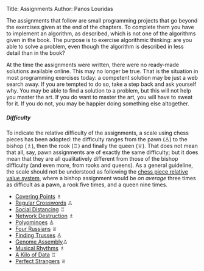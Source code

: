 Title: Assignments
Author: Panos Louridas

The assignments that follow are small programming projects that go
beyond the exercises given at the end of the chapters. To complete
them you have to implement an algorithm, as described, which is not
one of the algorithms given in the book. The purpose is to exercise
algorithmic thinking: are you able to solve a problem, even though the
algorithm is described in less detail than in the book?

At the time the assignments were written, there were no ready-made
solutions available online. This may no longer be true. That is the
situation in most programming exercises today: a competent solution
may be just a web search away. If you are tempted to do so, take a
step back and ask yourself why. You may be able to find a solution to
a problem, but this will not help you master the art. If you do want
to master the art, you will have to sweat for it. If you do not, you
may be happier doing something else altogether.

##### Difficulty

To indicate the relative difficulty of the assignments, a scale using
chess pieces has been adopted: the difficulty ranges from the pawn
(&#9817;) to the bishop (&#9815;), then the rook (&#9814;) and finally
the queen (&#9813;). That does not mean that all, say, pawn
assignments are of exactly the same difficulty; but it does mean that
they are all qualitatively different from those of the bishop
difficulty (and even more, from rooks and queens). As a general
guideline, the scale should not be understood as following the [chess
piece relative value
system](https://en.wikipedia.org/wiki/Chess_piece_relative_value),
where a bishop assignment would be *on average* three times as
difficult as a pawn, a rook five times, and a queen nine times.

* [Covering Points]({filename}../assignments/covering-points/covering_points.md)
  &#9815;
* [Regular Crosswords]({filename}../assignments/regular-crosswords/regular_crosswords.md)
  &#9817;
* [Social Distancing]({filename}../assignments/social-distancing/social_distancing.md)
  &#9814;
* [Network
  Destruction]({filename}../assignments/network-destruction/network_destruction.md)
  &#9815;
* [Polyominoes]({filename}../assignments/polyominoes/polyominoes.md) &#9817;
* [Four Russians]({filename}../assignments/four-russians/four_russians.md) &#9813;
* [Finding Trusses]({filename}../assignments/trusses/trusses.md) &#9817;
* [Genome Assembly]({filename}../assignments/genome-assembly/genome_assembly.md)&#9817;
* [Musical Rhythms]({filename}../assignments/musical-rhythms/musical_rhythms.md) &#9815;
* [A Kilo of Data]({filename}../assignments/a-kilo-of-data/a_kilo_of_data.md)
&#9814;
* [Perfect Strangers]({filename}../assignments/perfect-strangers/perfect_strangers.md)
&#9813;
